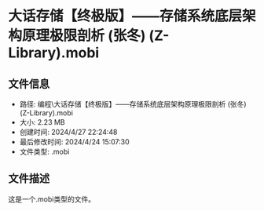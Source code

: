 ﻿# 大话存储【终极版】——存储系统底层架构原理极限剖析 (张冬) (Z-Library).mobi

## 文件信息
- 路径: 编程\大话存储【终极版】——存储系统底层架构原理极限剖析 (张冬) (Z-Library).mobi
- 大小: 2.23 MB
- 创建时间: 2024/4/27 22:24:48
- 最后修改时间: 2024/4/24 15:07:30
- 文件类型: .mobi

## 文件描述
这是一个.mobi类型的文件。

